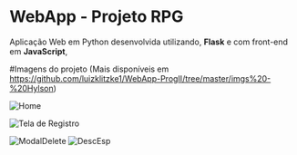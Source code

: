 # WebApp - Projeto RPG

Aplicação Web em Python desenvolvida utilizando, **Flask** e com front-end em **JavaScript**,


#Imagens do projeto
(Mais disponíveis em https://github.com/luizklitzke1/WebApp-ProgII/tree/master/imgs%20-%20Hylson)

![Home](https://i.ibb.co/0sjH5rW/home1.png)

![Tela de Registro](https://i.ibb.co/NKpcq8G/validacao-registro.png)

![ModalDelete](https://i.ibb.co/vDrFfKC/modal-delete.png)
![DescEsp](https://i.ibb.co/ssMwmz0/pers-detalhado.png)


